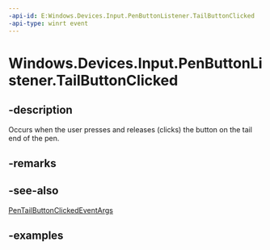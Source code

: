 ```yaml
---
-api-id: E:Windows.Devices.Input.PenButtonListener.TailButtonClicked
-api-type: winrt event
---
```


# Windows.Devices.Input.PenButtonListener.TailButtonClicked

## -description

Occurs when the user presses and releases (clicks) the button on the tail end of the pen.

## -remarks

## -see-also

[PenTailButtonClickedEventArgs](pentailbuttonclickedeventargs.md)

## -examples
